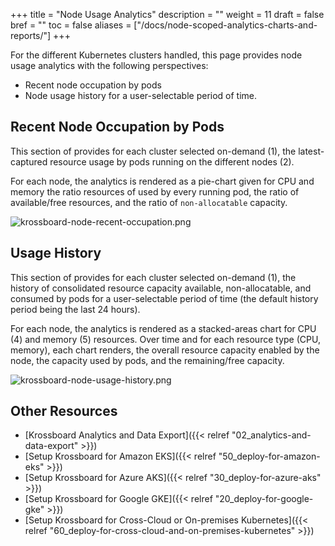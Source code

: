 +++
title = "Node Usage Analytics"
description = ""
weight = 11
draft = false
bref = ""
toc = false
aliases = ["/docs/node-scoped-analytics-charts-and-reports/"]
+++

For the different Kubernetes clusters handled, this page provides node usage analytics with the following perspectives:

* Recent node occupation by pods
* Node usage history for a user-selectable period of time.

## Recent Node Occupation by Pods
This section of provides for each cluster selected on-demand (1), the latest-captured resource usage by pods running on the different nodes (2).

For each node, the analytics is rendered as a pie-chart given for CPU and memory the ratio resources of used by every running pod, the ratio of available/free resources, and the ratio of `non-allocatable` capacity.

![krossboard-node-recent-occupation.png](/images/docs/screenshorts/krossboard-nodes-recent-occupation-by-pods.png)

## Usage History
This section of provides for each cluster selected on-demand (1), the history of consolidated resource capacity available, non-allocatable, and consumed by pods for a user-selectable period of time (the default history period being the last 24 hours). 

For each node, the analytics is rendered as a stacked-areas chart for CPU (4) and memory (5) resources. Over time and for each resource type (CPU, memory), each chart renders, the overall resource capacity enabled by the node, the capacity used by pods, and the remaining/free capacity.

![krossboard-node-usage-history.png](/images/docs/screenshorts/krossboard-nodes-usage-history.png)


## Other Resources
* [Krossboard Analytics and Data Export]({{< relref "02_analytics-and-data-export" >}})
* [Setup Krossboard for Amazon EKS]({{< relref "50_deploy-for-amazon-eks" >}})
* [Setup Krossboard for Azure AKS]({{< relref "30_deploy-for-azure-aks" >}})
* [Setup Krossboard for Google GKE]({{< relref "20_deploy-for-google-gke" >}})
* [Setup Krossboard for Cross-Cloud or On-premises Kubernetes]({{< relref "60_deploy-for-cross-cloud-and-on-premises-kubernetes" >}})
